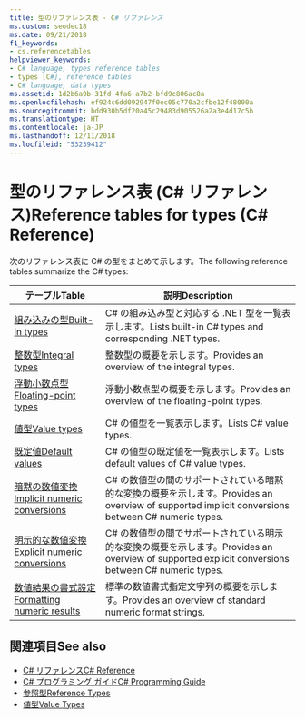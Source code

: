 ```yaml
---
title: 型のリファレンス表 - C# リファレンス
ms.custom: seodec18
ms.date: 09/21/2018
f1_keywords:
- cs.referencetables
helpviewer_keywords:
- C# language, types reference tables
- types [C#], reference tables
- C# language, data types
ms.assetid: 1d2b6a9b-31fd-4fa6-a7b2-bfd9c806ac8a
ms.openlocfilehash: ef924c6dd092947f0ec05c770a2cfbe12f48000a
ms.sourcegitcommit: bdd930b5df20a45c29483d905526a2a3e4d17c5b
ms.translationtype: HT
ms.contentlocale: ja-JP
ms.lasthandoff: 12/11/2018
ms.locfileid: "53239412"
---
```

# <a name="reference-tables-for-types-c-reference"></a><span data-ttu-id="16f4a-102">型のリファレンス表 (C# リファレンス)</span><span class="sxs-lookup"><span data-stu-id="16f4a-102">Reference tables for types (C# Reference)</span></span>

<span data-ttu-id="16f4a-103">次のリファレンス表に C# の型をまとめて示します。</span><span class="sxs-lookup"><span data-stu-id="16f4a-103">The following reference tables summarize the C# types:</span></span>

|<span data-ttu-id="16f4a-104">テーブル</span><span class="sxs-lookup"><span data-stu-id="16f4a-104">Table</span></span>|<span data-ttu-id="16f4a-105">説明</span><span class="sxs-lookup"><span data-stu-id="16f4a-105">Description</span></span>|
|---------|---------|
|[<span data-ttu-id="16f4a-106">組み込みの型</span><span class="sxs-lookup"><span data-stu-id="16f4a-106">Built-in types</span></span>](built-in-types-table.md)|<span data-ttu-id="16f4a-107">C# の組み込み型と対応する .NET 型を一覧表示します。</span><span class="sxs-lookup"><span data-stu-id="16f4a-107">Lists built-in C# types and corresponding .NET types.</span></span>|
|[<span data-ttu-id="16f4a-108">整数型</span><span class="sxs-lookup"><span data-stu-id="16f4a-108">Integral types</span></span>](integral-types-table.md)|<span data-ttu-id="16f4a-109">整数型の概要を示します。</span><span class="sxs-lookup"><span data-stu-id="16f4a-109">Provides an overview of the integral types.</span></span>|
|[<span data-ttu-id="16f4a-110">浮動小数点型</span><span class="sxs-lookup"><span data-stu-id="16f4a-110">Floating-point types</span></span>](floating-point-types-table.md)|<span data-ttu-id="16f4a-111">浮動小数点型の概要を示します。</span><span class="sxs-lookup"><span data-stu-id="16f4a-111">Provides an overview of the floating-point types.</span></span>|
|[<span data-ttu-id="16f4a-112">値型</span><span class="sxs-lookup"><span data-stu-id="16f4a-112">Value types</span></span>](value-types-table.md)|<span data-ttu-id="16f4a-113">C# の値型を一覧表示します。</span><span class="sxs-lookup"><span data-stu-id="16f4a-113">Lists C# value types.</span></span>|
|[<span data-ttu-id="16f4a-114">既定値</span><span class="sxs-lookup"><span data-stu-id="16f4a-114">Default values</span></span>](default-values-table.md)|<span data-ttu-id="16f4a-115">C# の値型の既定値を一覧表示します。</span><span class="sxs-lookup"><span data-stu-id="16f4a-115">Lists default values of C# value types.</span></span>|
|[<span data-ttu-id="16f4a-116">暗黙の数値変換</span><span class="sxs-lookup"><span data-stu-id="16f4a-116">Implicit numeric conversions</span></span>](implicit-numeric-conversions-table.md)|<span data-ttu-id="16f4a-117">C# の数値型の間のサポートされている暗黙的な変換の概要を示します。</span><span class="sxs-lookup"><span data-stu-id="16f4a-117">Provides an overview of supported implicit conversions between C# numeric types.</span></span>|
|[<span data-ttu-id="16f4a-118">明示的な数値変換</span><span class="sxs-lookup"><span data-stu-id="16f4a-118">Explicit numeric conversions</span></span>](explicit-numeric-conversions-table.md)|<span data-ttu-id="16f4a-119">C# の数値型の間でサポートされている明示的な変換の概要を示します。</span><span class="sxs-lookup"><span data-stu-id="16f4a-119">Provides an overview of supported explicit conversions between C# numeric types.</span></span>|
|[<span data-ttu-id="16f4a-120">数値結果の書式設定</span><span class="sxs-lookup"><span data-stu-id="16f4a-120">Formatting numeric results</span></span>](formatting-numeric-results-table.md)|<span data-ttu-id="16f4a-121">標準の数値書式指定文字列の概要を示します。</span><span class="sxs-lookup"><span data-stu-id="16f4a-121">Provides an overview of standard numeric format strings.</span></span>|

## <a name="see-also"></a><span data-ttu-id="16f4a-122">関連項目</span><span class="sxs-lookup"><span data-stu-id="16f4a-122">See also</span></span>

- [<span data-ttu-id="16f4a-123">C# リファレンス</span><span class="sxs-lookup"><span data-stu-id="16f4a-123">C# Reference</span></span>](../index.md)
- [<span data-ttu-id="16f4a-124">C# プログラミング ガイド</span><span class="sxs-lookup"><span data-stu-id="16f4a-124">C# Programming Guide</span></span>](../../programming-guide/index.md)
- [<span data-ttu-id="16f4a-125">参照型</span><span class="sxs-lookup"><span data-stu-id="16f4a-125">Reference Types</span></span>](reference-types.md)
- [<span data-ttu-id="16f4a-126">値型</span><span class="sxs-lookup"><span data-stu-id="16f4a-126">Value Types</span></span>](value-types.md)
